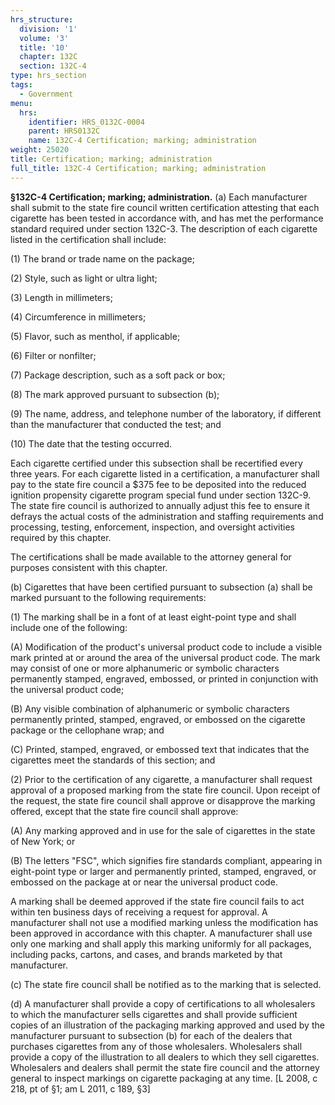 ```yaml
---
hrs_structure:
  division: '1'
  volume: '3'
  title: '10'
  chapter: 132C
  section: 132C-4
type: hrs_section
tags:
  - Government
menu:
  hrs:
    identifier: HRS_0132C-0004
    parent: HRS0132C
    name: 132C-4 Certification; marking; administration
weight: 25020
title: Certification; marking; administration
full_title: 132C-4 Certification; marking; administration
---
```

**§132C-4 Certification; marking; administration.** (a) Each manufacturer shall submit to the state fire council written certification attesting that each cigarette has been tested in accordance with, and has met the performance standard required under section 132C-3\. The description of each cigarette listed in the certification shall include:

(1) The brand or trade name on the package;

(2) Style, such as light or ultra light;

(3) Length in millimeters;

(4) Circumference in millimeters;

(5) Flavor, such as menthol, if applicable;

(6) Filter or nonfilter;

(7) Package description, such as a soft pack or box;

(8) The mark approved pursuant to subsection (b);

(9) The name, address, and telephone number of the laboratory, if different than the manufacturer that conducted the test; and

(10) The date that the testing occurred.

Each cigarette certified under this subsection shall be recertified every three years. For each cigarette listed in a certification, a manufacturer shall pay to the state fire council a $375 fee to be deposited into the reduced ignition propensity cigarette program special fund under section 132C-9\. The state fire council is authorized to annually adjust this fee to ensure it defrays the actual costs of the administration and staffing requirements and processing, testing, enforcement, inspection, and oversight activities required by this chapter.

The certifications shall be made available to the attorney general for purposes consistent with this chapter.

(b) Cigarettes that have been certified pursuant to subsection (a) shall be marked pursuant to the following requirements:

(1) The marking shall be in a font of at least eight-point type and shall include one of the following:

(A) Modification of the product's universal product code to include a visible mark printed at or around the area of the universal product code. The mark may consist of one or more alphanumeric or symbolic characters permanently stamped, engraved, embossed, or printed in conjunction with the universal product code;

(B) Any visible combination of alphanumeric or symbolic characters permanently printed, stamped, engraved, or embossed on the cigarette package or the cellophane wrap; and

(C) Printed, stamped, engraved, or embossed text that indicates that the cigarettes meet the standards of this section; and

(2) Prior to the certification of any cigarette, a manufacturer shall request approval of a proposed marking from the state fire council. Upon receipt of the request, the state fire council shall approve or disapprove the marking offered, except that the state fire council shall approve:

(A) Any marking approved and in use for the sale of cigarettes in the state of New York; or

(B) The letters "FSC", which signifies fire standards compliant, appearing in eight-point type or larger and permanently printed, stamped, engraved, or embossed on the package at or near the universal product code.

A marking shall be deemed approved if the state fire council fails to act within ten business days of receiving a request for approval. A manufacturer shall not use a modified marking unless the modification has been approved in accordance with this chapter. A manufacturer shall use only one marking and shall apply this marking uniformly for all packages, including packs, cartons, and cases, and brands marketed by that manufacturer.

(c) The state fire council shall be notified as to the marking that is selected.

(d) A manufacturer shall provide a copy of certifications to all wholesalers to which the manufacturer sells cigarettes and shall provide sufficient copies of an illustration of the packaging marking approved and used by the manufacturer pursuant to subsection (b) for each of the dealers that purchases cigarettes from any of those wholesalers. Wholesalers shall provide a copy of the illustration to all dealers to which they sell cigarettes. Wholesalers and dealers shall permit the state fire council and the attorney general to inspect markings on cigarette packaging at any time. [L 2008, c 218, pt of §1; am L 2011, c 189, §3]